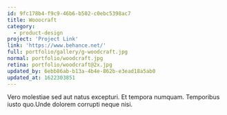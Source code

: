 ```yaml
---
id: 9fc178b4-f9c9-46b6-b502-c0ebc5398ac7
title: Wooocraft
category:
  - product-design
project: 'Project Link'
link: 'https://www.behance.net/'
full: portfolio/gallery/g-woodcraft.jpg
normal: portfolio/woodcraft.jpg
retina: portfolio/woodcraft@2x.jpg
updated_by: 6ebb86ab-b13a-4b4e-862b-e3ead18a5ab0
updated_at: 1622303851
---
```

Vero molestiae sed aut natus excepturi. Et tempora numquam. Temporibus iusto quo.Unde dolorem corrupti neque nisi.